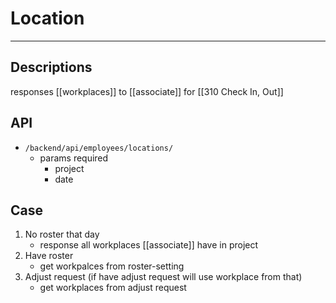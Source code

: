 # Location
---
## Descriptions
responses [[workplaces]] to [[associate]] for [[310 Check In, Out]]

## API
- `/backend/api/employees/locations/`
	- params required
		- project
		- date


## Case
1. No roster that day
	- response all workplaces [[associate]] have in project
2. Have roster
	- get workpalces from roster-setting
3. Adjust request (if have adjust request will use workplace from that)
	- get workplaces from adjust request